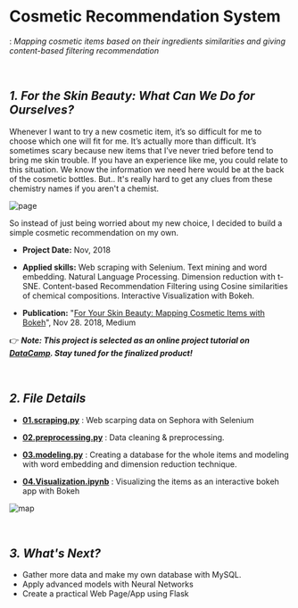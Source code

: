 # Cosmetic Recommendation System
: *Mapping cosmetic items based on their ingredients similarities and giving content-based filtering recommendation*

<br>

## ***1. For the Skin Beauty: What Can We Do for Ourselves?***
Whenever I want to try a new cosmetic item, it’s so difficult for me to choose which one will fit for me. It’s actually more than difficult. It’s sometimes scary because new items that I’ve never tried before tend to bring me skin trouble. If you have an experience like me, you could relate to this situation. We know the information we need here would be at the back of the cosmetic bottles. But.. It's really hard to get any clues from these chemistry names if you aren't a chemist.

![page](https://github.com/jjone36/Cosmetic/blob/master/image/image.png)

So instead of just being worried about my new choice, I decided to build a simple cosmetic recommendation on my own.
<br>

* **Project Date:** Nov, 2018
* **Applied skills:** Web scraping with Selenium. Text mining and word embedding. Natural Language Processing. Dimension reduction with t-SNE. Content-based Recommendation Filtering using Cosine similarities of chemical compositions. Interactive Visualization with Bokeh.

* **Publication:** "[For Your Skin Beauty: Mapping Cosmetic Items with Bokeh](https://towardsdatascience.com/for-your-skin-beauty-mapping-cosmetic-items-with-bokeh-af7523ca68e5)", Nov 28. 2018, Medium

👉 ***Note: This project is selected as an online project tutorial on [DataCamp](https://www.datacamp.com/projects). Stay tuned for the finalized product!***

<br>

## ***2. File Details***
- **[01.scraping.py](https://github.com/jjone36/Cosmetic/blob/master/01.scraping.py)** : Web scarping data on Sephora with Selenium

- **[02.preprocessing.py](https://github.com/jjone36/Cosmetic/blob/master/02.preprocessing.py)** : Data cleaning & preprocessing.

- **[03.modeling.py](https://github.com/jjone36/Cosmetic/blob/master/03.modeling.py)** : Creating a database for the whole items and modeling with word embedding and dimension reduction technique.

- **[04.Visualization.ipynb](https://github.com/jjone36/Cosmetic/blob/master/04.Visualization.ipynb)** : Visualizing the items as an interactive bokeh app with Bokeh

![map](https://github.com/jjone36/Cosmetic/blob/master/image/map.gif)

<br>

## ***3. What's Next?***
- Gather more data and make my own database with MySQL.
- Apply advanced models with Neural Networks
- Create a practical Web Page/App using Flask  
